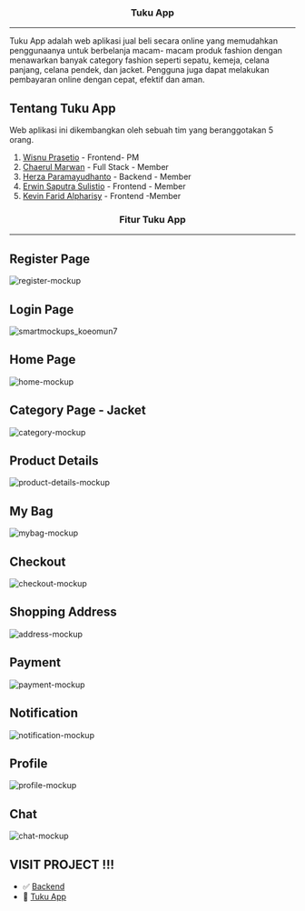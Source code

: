 <h3 align="center">Tuku App</h3>

---

Tuku App adalah web aplikasi jual beli secara online yang memudahkan penggunaanya untuk berbelanja macam- macam produk fashion dengan menawarkan banyak category fashion seperti sepatu, kemeja, celana panjang, celana pendek, dan jacket. Pengguna juga dapat melakukan pembayaran online dengan cepat, efektif dan aman.

## Tentang Tuku App

Web aplikasi ini dikembangkan oleh sebuah tim yang beranggotakan 5 orang.

1. [Wisnu Prasetio](https://github.com/prasetioad) - Frontend- PM
2. [Chaerul Marwan](https://github.com/chaerulmarwan20) - Full Stack - Member
3. [Herza Paramayudhanto](https://github.com/herzaparam) - Backend - Member
4. [Erwin Saputra Sulistio](https://github.com/ErwinSaputraSulistio) - Frontend - Member
5. [Kevin Farid Alpharisy](https://github.com/kevinfaridap) - Frontend -Member

<h3 align="center">Fitur Tuku App</h3>

---

## Register Page

![register-mockup](https://user-images.githubusercontent.com/74039235/117530436-64f57680-b007-11eb-9114-2838cfef5115.jpg)

## Login Page

![smartmockups_koeomun7](https://user-images.githubusercontent.com/74039235/117496299-0d242480-afa1-11eb-8714-d156080b080b.jpg)

## Home Page

![home-mockup](https://user-images.githubusercontent.com/74039235/117530610-3e840b00-b008-11eb-8efd-fb08a1492237.jpg)

## Category Page - Jacket

![category-mockup](https://user-images.githubusercontent.com/74039235/117530743-147f1880-b009-11eb-8c05-3557a42ebe98.jpg)

## Product Details

![product-details-mockup](https://user-images.githubusercontent.com/74039235/117561786-13f78800-b0c4-11eb-931a-320987705051.jpg)

## My Bag

![mybag-mockup](https://user-images.githubusercontent.com/74039235/117561859-a26c0980-b0c4-11eb-9dec-0d85acdf6e6c.jpg)

## Checkout

![checkout-mockup](https://user-images.githubusercontent.com/74039235/117561916-01318300-b0c5-11eb-89cd-b806f3349940.jpg)

## Shopping Address

![address-mockup](https://user-images.githubusercontent.com/74039235/117562031-122ec400-b0c6-11eb-8237-9bbd9ef8a1b6.jpg)

## Payment

![payment-mockup](https://user-images.githubusercontent.com/74039235/117562086-6fc31080-b0c6-11eb-9297-0698bd47fa88.jpg)

## Notification

![notification-mockup](https://user-images.githubusercontent.com/74039235/117562125-d7795b80-b0c6-11eb-932a-b909b895e3cc.jpg)

## Profile

![profile-mockup](https://user-images.githubusercontent.com/74039235/117562209-62f2ec80-b0c7-11eb-8515-59761b289707.jpg)

## Chat

![chat-mockup](https://user-images.githubusercontent.com/74039235/117532296-e7ceff00-b010-11eb-894d-b79b3e6fcdf9.jpg)

## VISIT PROJECT !!!

- :white_check_mark: [Backend](https://github.com/chaerulmarwan20/tuku-backend)
- :rocket: [Tuku App]()
